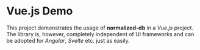# Vue.js Demo

This project demonstrates the usage of **normalized-db** in a *Vue.js* project.
The library is, however, completely independent of UI frameworks and can be adopted for *Angular*, *Svelte* etc. just as easily.
